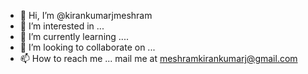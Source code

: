 - 👋 Hi, I’m @kirankumarjmeshram
- 👀 I’m interested in ... 
- 🌱 I’m currently learning ....
- 💞️ I’m looking to collaborate on ...
- 📫 How to reach me ... mail me at meshramkirankumarj@gmail.com

<!---
kirankumarjmeshram/kirankumarjmeshram is a ✨ special ✨ repository because its `README.md` (this file) appears on your GitHub profile.
You can click the Preview link to take a look at your changes.
--->
